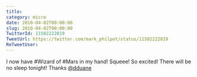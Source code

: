 ```yaml
---
title: 
category: micro
date: 2010-04-02T00:00:00
slug: 2010-04-02T00:00:00
TwitterId: 11502222819
TweetUrl: https://twitter.com/mark_philpot/status/11502222819
ReTweetUser: 
---
```


I now have #Wizard of #Mars in my hand! Squeee! So excited! There will be no sleep tonight! Thanks [@dduane](https://twitter.com/dduane)